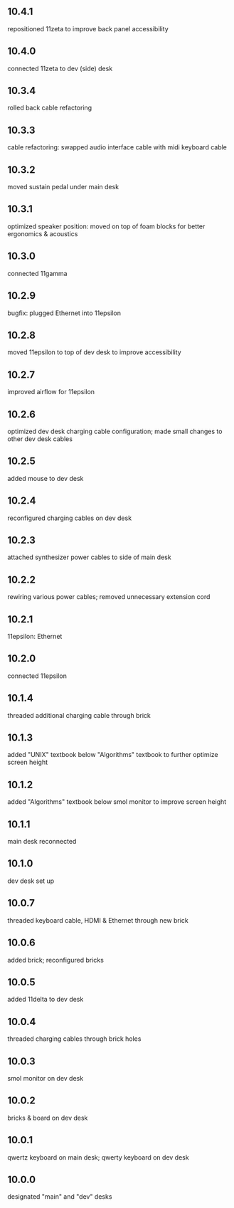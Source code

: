 ## 10.4.1
repositioned 11zeta to improve back panel accessibility

## 10.4.0
connected 11zeta to dev (side) desk

## 10.3.4
rolled back cable refactoring

## 10.3.3
cable refactoring: swapped audio interface cable with midi keyboard cable

## 10.3.2
moved sustain pedal under main desk

## 10.3.1
optimized speaker position: moved on top of foam blocks for better ergonomics & acoustics

## 10.3.0
connected 11gamma

## 10.2.9
bugfix: plugged Ethernet into 11epsilon

## 10.2.8
moved 11epsilon to top of dev desk to improve accessibility

## 10.2.7
improved airflow for 11epsilon

## 10.2.6
optimized dev desk charging cable configuration; made small changes to other dev desk cables

## 10.2.5
added mouse to dev desk

## 10.2.4
reconfigured charging cables on dev desk

## 10.2.3
attached synthesizer power cables to side of main desk

## 10.2.2
rewiring various power cables; removed unnecessary extension cord

## 10.2.1
11epsilon: Ethernet

## 10.2.0
connected 11epsilon

## 10.1.4
threaded additional charging cable through brick

## 10.1.3
added "UNIX" textbook below "Algorithms" textbook to further optimize screen height

## 10.1.2
added "Algorithms" textbook below smol monitor to improve screen height

## 10.1.1
main desk reconnected

## 10.1.0
dev desk set up

## 10.0.7
threaded keyboard cable, HDMI & Ethernet through new brick

## 10.0.6
added brick; reconfigured bricks

## 10.0.5
added 11delta to dev desk

## 10.0.4
threaded charging cables through brick holes

## 10.0.3
smol monitor on dev desk

## 10.0.2
bricks & board on dev desk

## 10.0.1
qwertz keyboard on main desk; qwerty keyboard on dev desk

## 10.0.0
designated "main" and "dev" desks

